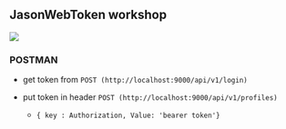 ## JasonWebToken workshop

![](https://i.imgur.com/59rQnqs.png)

### POSTMAN

- get token from `POST (http://localhost:9000/api/v1/login)`

- put token in header `POST (http://localhost:9000/api/v1/profiles)`
    - `{ key : Authorization, Value: 'bearer token'}`
